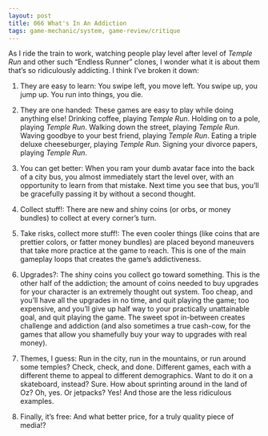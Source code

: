 ```yaml
---
layout: post
title: 066 What's In An Addiction
tags: game-mechanic/system, game-review/critique
---
```

As I ride the train to work, watching people play level after level of *Temple Run* and other such “Endless Runner” clones, I wonder what it is about them that’s so ridiculously addicting.  I think I’ve broken it down:

1) They are easy to learn: You swipe left, you move left.  You swipe up, you jump up.  You run into things, you die.

2) They are one handed: These games are easy to play while doing anything else!  Drinking coffee, playing *Temple Run*.  Holding on to a pole, playing *Temple Run*.  Walking down the street, playing *Temple Run*.  Waving goodbye to your best friend, playing *Temple Run*.  Eating a triple deluxe cheeseburger, playing *Temple Run*.  Signing your divorce papers, playing *Temple Run*.

3) You can get better:  When you ram your dumb avatar face into the back of a city bus, you almost immediately start the level over, with an opportunity to learn from that mistake.  Next time you see that bus, you’ll be gracefully passing it by without a second thought.

4) Collect stuff!:  There are new and shiny coins (or orbs, or money bundles) to collect at every corner’s turn.  

5) Take risks, collect more stuff!:  The even cooler things (like coins that are prettier colors, or fatter money bundles) are placed beyond maneuvers that take more practice at the game to reach.  This is one of the main gameplay loops that creates the game’s addictiveness.

6) Upgrades?:  The shiny coins you collect go toward something.  This is the other half of the addiction; the amount of coins needed to buy upgrades for your character is an extremely thought out system.  Too cheap, and you’ll have all the upgrades in no time, and quit playing the game; too expensive, and you’ll give up half way to your practically unattainable goal, and quit playing the game.  The sweet spot in-between creates challenge and addiction (and also sometimes a true cash-cow, for the games that allow you shamefully buy your way to upgrades with real money).

7) Themes, I guess:  Run in the city, run in the mountains, or run around some temples? Check, check, and done.  Different games, each with a different theme to appeal to different demographics.  Want to do it on a skateboard, instead? Sure. How about sprinting around in the land of Oz? Oh, yes. Or jetpacks? Yes!  And those are the less ridiculous examples.

8) Finally, it’s free:  And what better price, for a truly quality piece of media!?